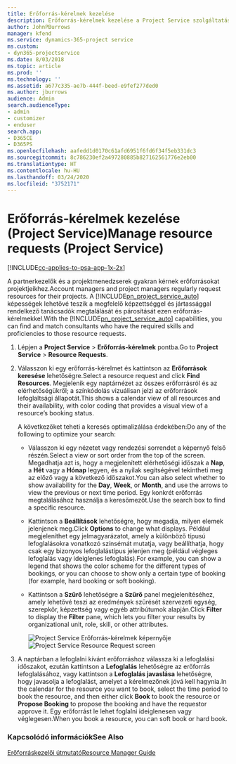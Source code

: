 ```yaml
---
title: Erőforrás-kérelmek kezelése
description: Erőforrás-kérelmek kezelése a Project Service szolgáltatásban
author: JohnPBurrows
manager: kfend
ms.service: dynamics-365-project service
ms.custom:
- dyn365-projectservice
ms.date: 8/03/2018
ms.topic: article
ms.prod: ''
ms.technology: ''
ms.assetid: a677c335-ae7b-444f-beed-e9fef277ded0
ms.author: jburrows
audience: Admin
search.audienceType:
- admin
- customizer
- enduser
search.app:
- D365CE
- D365PS
ms.openlocfilehash: aafedd1d0170c61afd6951f6fd6f34f5eb331dc3
ms.sourcegitcommit: 8c786230ef2a497280885b827162561776e2eb00
ms.translationtype: HT
ms.contentlocale: hu-HU
ms.lasthandoff: 03/24/2020
ms.locfileid: "3752171"
---
```

# <a name="manage-resource-requests-project-service"></a><span data-ttu-id="78e0d-103">Erőforrás-kérelmek kezelése (Project Service)</span><span class="sxs-lookup"><span data-stu-id="78e0d-103">Manage resource requests (Project Service)</span></span>

[!INCLUDE[cc-applies-to-psa-app-1x-2x](../includes/cc-applies-to-psa-app-1x-2x.md)]

<span data-ttu-id="78e0d-104">A partnerkezelők és a projektmenedzserek gyakran kérnek erőforrásokat projektjeikhez.</span><span class="sxs-lookup"><span data-stu-id="78e0d-104">Account managers and project managers regularly request resources for their projects.</span></span> <span data-ttu-id="78e0d-105">A [!INCLUDE[pn_project_service_auto](../includes/pn-project-service-auto.md)] képességek lehetővé teszik a megfelelő képzettséggel és jártassággal rendelkező tanácsadók megtalálását és párosítását ezen erőforrás-kérelmekkel.</span><span class="sxs-lookup"><span data-stu-id="78e0d-105">With the [!INCLUDE[pn_project_service_auto](../includes/pn-project-service-auto.md)] capabilities, you can find and match consultants who have the required skills and proficiencies to those resource requests.</span></span>  
  
1. <span data-ttu-id="78e0d-106">Lépjen a **Project Service** > **Erőforrás-kérelmek** pontba.</span><span class="sxs-lookup"><span data-stu-id="78e0d-106">Go to **Project Service** > **Resource Requests**.</span></span>  
  
2. <span data-ttu-id="78e0d-107">Válasszon ki egy erőforrás-kérelmet és kattintson az **Erőforrások keresése** lehetőségre.</span><span class="sxs-lookup"><span data-stu-id="78e0d-107">Select a resource request and click **Find Resources**.</span></span> <span data-ttu-id="78e0d-108">Megjelenik egy naptárnézet az összes erőforrásról és az elérhetőségükről; a színkódolás vizuálisan jelzi az erőforrások lefoglaltsági állapotát.</span><span class="sxs-lookup"><span data-stu-id="78e0d-108">This shows a calendar view of all resources and their availability, with color coding that provides a visual view of a resource’s booking status.</span></span>  
  
    <span data-ttu-id="78e0d-109">A következőket teheti a keresés optimalizálása érdekében:</span><span class="sxs-lookup"><span data-stu-id="78e0d-109">Do any of the following to optimize your search:</span></span>  
  
   -   <span data-ttu-id="78e0d-110">Válasszon ki egy nézetet vagy rendezési sorrendet a képernyő felső részén.</span><span class="sxs-lookup"><span data-stu-id="78e0d-110">Select a view or sort order from the top of the screen.</span></span> <span data-ttu-id="78e0d-111">Megadhatja azt is, hogy a megjelenített elérhetőségi időszak a **Nap**, a **Hét** vagy a **Hónap** legyen, és a nyilak segítségével tekintheti meg az előző vagy a következő időszakot.</span><span class="sxs-lookup"><span data-stu-id="78e0d-111">You can also select whether to show availability for the **Day**, **Week**, or **Month**, and use the arrows to view the previous or next time period.</span></span> <span data-ttu-id="78e0d-112">Egy konkrét erőforrás megtalálásához használja a keresőmezőt.</span><span class="sxs-lookup"><span data-stu-id="78e0d-112">Use the search box to find a specific resource.</span></span>  
  
   -   <span data-ttu-id="78e0d-113">Kattintson a **Beállítások** lehetőségre, hogy megadja, milyen elemek jelenjenek meg.</span><span class="sxs-lookup"><span data-stu-id="78e0d-113">Click **Options** to change what displays.</span></span> <span data-ttu-id="78e0d-114">Például megjeleníthet egy jelmagyarázatot, amely a különböző típusú lefoglalásokra vonatkozó színsémát mutatja, vagy beállíthatja, hogy csak egy bizonyos lefoglalástípus jelenjen meg (például végleges lefoglalás vagy ideiglenes lefoglalás).</span><span class="sxs-lookup"><span data-stu-id="78e0d-114">For example, you can show a legend that shows the color scheme for the different types of bookings, or you can choose to show only a certain type of booking (for example, hard booking or soft booking).</span></span>  
  
   -   <span data-ttu-id="78e0d-115">Kattintson a **Szűrő** lehetőségre a **Szűrő** panel megjelenítéséhez, amely lehetővé teszi az eredmények szűrését szervezeti egység, szerepkör, képzettség vagy egyéb attribútumok alapján.</span><span class="sxs-lookup"><span data-stu-id="78e0d-115">Click **Filter** to display the **Filter** pane, which lets you filter your results by organizational unit, role, skill, or other attributes.</span></span>  
  
       <span data-ttu-id="78e0d-116">![Project Service Erőforrás-kérelmek képernyője](../project-service/media/project-service-resource-request-screen.png "Project Service Erőforrás-kérelmek képernyője")</span><span class="sxs-lookup"><span data-stu-id="78e0d-116">![Project Service Resource Request screen](../project-service/media/project-service-resource-request-screen.png "Project Service Resource Request screen")</span></span>  
  
3. <span data-ttu-id="78e0d-117">A naptárban a lefoglalni kívánt erőforráshoz válassza ki a lefoglalási időszakot, ezután kattintson a **Lefoglalás** lehetőségre az erőforrás lefoglalásához, vagy kattintson a **Lefoglalás javaslása** lehetőségre, hogy javasolja a lefoglalást, amelyet a kérelmezőnek jóvá kell hagynia.</span><span class="sxs-lookup"><span data-stu-id="78e0d-117">In the calendar for the resource you want to book, select the time period to book the resource, and then either click **Book** to book the resource or **Propose Booking** to propose the booking and have the requestor approve it.</span></span> <span data-ttu-id="78e0d-118">Egy erőforrást le lehet foglalni ideiglenesen vagy véglegesen.</span><span class="sxs-lookup"><span data-stu-id="78e0d-118">When you book a resource, you can soft book or hard book.</span></span>  
  
### <a name="see-also"></a><span data-ttu-id="78e0d-119">Kapcsolódó információk</span><span class="sxs-lookup"><span data-stu-id="78e0d-119">See Also</span></span>  
 [<span data-ttu-id="78e0d-120">Erőforráskezelői útmutató</span><span class="sxs-lookup"><span data-stu-id="78e0d-120">Resource Manager Guide</span></span>](../project-service/resource-manager-guide.md)
